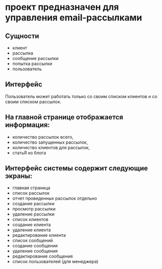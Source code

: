 
# проект предназначен для управления email-рассылками

## Сущности

* клиент
* рассылка
* сообщение рассылки
* попытка рассылки
* пользователь

## Интерфейс

Пользователь может работать только со своим списком клиентов и со своим списком рассылок.

## На главной странице отображается информация:

* количество рассылок всего,
* количество запущенных рассылок,
* количество клиентов для рассылок,
* статьЯ из блога

## Интерфейс системы содержит следующие экраны:

* главная страница
* список рассылок
* отчет проведенных рассылок отдельно
* создание рассылки
* просмотр рассылки
* удаление рассылки
* список клиентов
* создание клиента
* удаление клиента
* редактирование клиента
* список сообщений
* создание сообщения
* удаление сообщения
* редактирование сообщения
* список пользователей (для менеджера)

